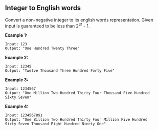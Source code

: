 Integer to English words
------------------------

Convert a non-negative integer to its english words representation. Given input is guaranteed to be less than 2<sup>31</sup> - 1.

**Example 1:**
```
Input: 123
Output: "One Hundred Twenty Three"
```

**Example 2:**
```
Input: 12345
Output: "Twelve Thousand Three Hundred Forty Five"
```

**Example 3:**
```
Input: 1234567
Output: "One Million Two Hundred Thirty Four Thousand Five Hundred Sixty Seven"
```

**Example 4:**
```
Input: 1234567891
Output: "One Billion Two Hundred Thirty Four Million Five Hundred Sixty Seven Thousand Eight Hundred Ninety One"
```
